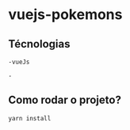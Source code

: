 # vuejs-pokemons

## Técnologias
```
-vueJs

-
```
## Como rodar o projeto?
```
yarn install
```




